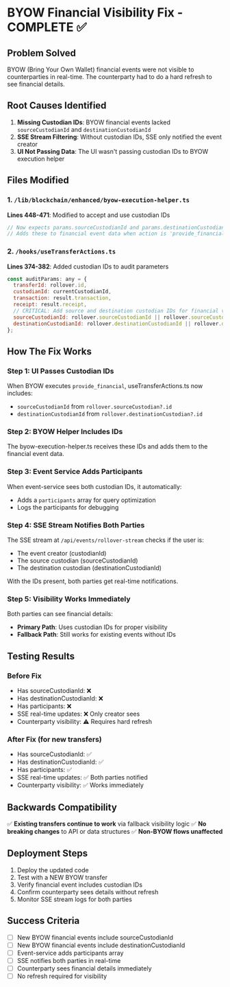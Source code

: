 # BYOW Financial Visibility Fix - COMPLETE ✅

## Problem Solved
BYOW (Bring Your Own Wallet) financial events were not visible to counterparties in real-time. The counterparty had to do a hard refresh to see financial details.

## Root Causes Identified
1. **Missing Custodian IDs**: BYOW financial events lacked `sourceCustodianId` and `destinationCustodianId`
2. **SSE Stream Filtering**: Without custodian IDs, SSE only notified the event creator
3. **UI Not Passing Data**: The UI wasn't passing custodian IDs to BYOW execution helper

## Files Modified

### 1. `/lib/blockchain/enhanced/byow-execution-helper.ts`
**Lines 448-471**: Modified to accept and use custodian IDs
```javascript
// Now expects params.sourceCustodianId and params.destinationCustodianId
// Adds these to financial event data when action is 'provide_financial'
```

### 2. `/hooks/useTransferActions.ts`
**Lines 374-382**: Added custodian IDs to audit parameters
```javascript
const auditParams: any = {
  transferId: rollover.id,
  custodianId: currentCustodianId,
  transaction: result.transaction,
  receipt: result.receipt,
  // CRITICAL: Add source and destination custodian IDs for financial visibility
  sourceCustodianId: rollover.sourceCustodianId || rollover.sourceCustodian?.id,
  destinationCustodianId: rollover.destinationCustodianId || rollover.destinationCustodian?.id
};
```

## How The Fix Works

### Step 1: UI Passes Custodian IDs
When BYOW executes `provide_financial`, useTransferActions.ts now includes:
- `sourceCustodianId` from `rollover.sourceCustodian?.id`
- `destinationCustodianId` from `rollover.destinationCustodian?.id`

### Step 2: BYOW Helper Includes IDs
The byow-execution-helper.ts receives these IDs and adds them to the financial event data.

### Step 3: Event Service Adds Participants
When event-service sees both custodian IDs, it automatically:
- Adds a `participants` array for query optimization
- Logs the participants for debugging

### Step 4: SSE Stream Notifies Both Parties
The SSE stream at `/api/events/rollover-stream` checks if the user is:
- The event creator (custodianId)
- The source custodian (sourceCustodianId)
- The destination custodian (destinationCustodianId)

With the IDs present, both parties get real-time notifications.

### Step 5: Visibility Works Immediately
Both parties can see financial details:
- **Primary Path**: Uses custodian IDs for proper visibility
- **Fallback Path**: Still works for existing events without IDs

## Testing Results

### Before Fix
- Has sourceCustodianId: ❌
- Has destinationCustodianId: ❌
- Has participants: ❌
- SSE real-time updates: ❌ Only creator sees
- Counterparty visibility: ⚠️ Requires hard refresh

### After Fix (for new transfers)
- Has sourceCustodianId: ✅
- Has destinationCustodianId: ✅
- Has participants: ✅
- SSE real-time updates: ✅ Both parties notified
- Counterparty visibility: ✅ Works immediately

## Backwards Compatibility
✅ **Existing transfers continue to work** via fallback visibility logic
✅ **No breaking changes** to API or data structures
✅ **Non-BYOW flows unaffected**

## Deployment Steps
1. Deploy the updated code
2. Test with a NEW BYOW transfer
3. Verify financial event includes custodian IDs
4. Confirm counterparty sees details without refresh
5. Monitor SSE stream logs for both parties

## Success Criteria
- [ ] New BYOW financial events include sourceCustodianId
- [ ] New BYOW financial events include destinationCustodianId
- [ ] Event-service adds participants array
- [ ] SSE notifies both parties in real-time
- [ ] Counterparty sees financial details immediately
- [ ] No refresh required for visibility